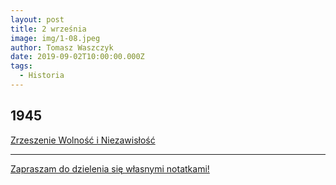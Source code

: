 ```yaml
---
layout: post
title: 2 września
image: img/1-08.jpeg
author: Tomasz Waszczyk
date: 2019-09-02T10:00:00.000Z
tags:
  - Historia
---
```


## 1945

<a href="https://pl.wikipedia.org/wiki/Zrzeszenie_Wolno%C5%9B%C4%87_i_Niezawis%C5%82o%C5%9B%C4%87" target="_blank">Zrzeszenie Wolność i Niezawisłość</a>

---

<a href="https://github.com/TomaszWaszczyk/historia.waszczyk.com/edit/master/src/content/september-2.md" target="_blank">Zapraszam do dzielenia się własnymi notatkami!</a>
